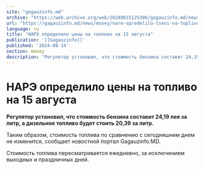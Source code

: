 ```yaml
---
site: "gagauzinfo.md"
archive: "https://web.archive.org/web/20240815125306/gagauzinfo.md/news/money/nare-opredelilo-tseni-na-toplivo-na-15-avgusta"
url: "https://gagauzinfo.md/news/money/nare-opredelilo-tseni-na-toplivo-na-15-avgusta"
language: ru
title: "НАРЭ определило цены на топливо на 15 августа"
publication: '[[Gagauzinfo]]'
published: '2024-08-14'
section: money
description: "Регулятор установил, что стоимость бензина составит 24,19 лея за литр, а дизельное топливо будет стоить 20,39 за литр."
---
```


# НАРЭ определило цены на топливо на 15 августа

**Регулятор установил, что стоимость бензина составит 24,19 лея за литр, а дизельное топливо будет стоить 20,39 за литр.**

Таким образом, стоимость топлива по сравнению с сегодняшним днем не изменится, сообщает новостной портал Gagauzinfo.MD.

Стоимость топлива пересматривается ежедневно, за исключением выходных и праздничных дней.